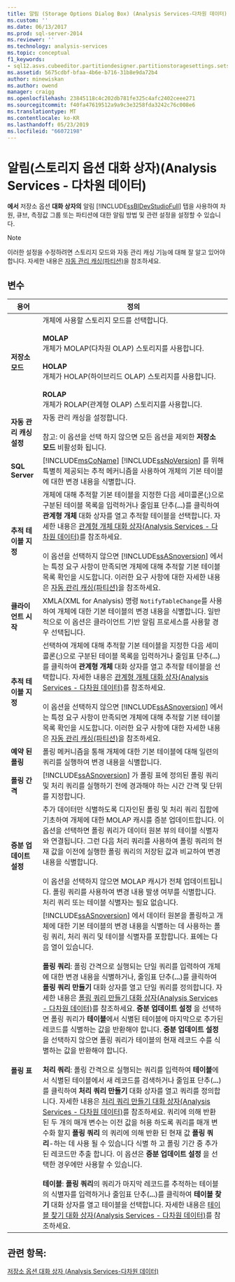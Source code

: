 ```yaml
---
title: 알림 (Storage Options Dialog Box) (Analysis Services-다차원 데이터) | Microsoft Docs
ms.custom: ''
ms.date: 06/13/2017
ms.prod: sql-server-2014
ms.reviewer: ''
ms.technology: analysis-services
ms.topic: conceptual
f1_keywords:
- sql12.asvs.cubeeditor.partitiondesigner.partitionstoragesettings.setstorageoptions.notifications.f1
ms.assetid: 5675cdbf-bfaa-4b6e-b716-31b8e9da72b4
author: minewiskan
ms.author: owend
manager: craigg
ms.openlocfilehash: 23845118c4c202db781fe325c4afc2402ceee271
ms.sourcegitcommit: f40fa47619512a9a9c3e3258fda3242c76c008e6
ms.translationtype: MT
ms.contentlocale: ko-KR
ms.lasthandoff: 05/23/2019
ms.locfileid: "66072198"
---
```

# <a name="notifications-storage-options-dialog-box-analysis-services---multidimensional-data"></a>알림(스토리지 옵션 대화 상자)(Analysis Services - 다차원 데이터)
  **에서** 저장소 옵션 **대화 상자의** 알림 [!INCLUDE[ssBIDevStudioFull](../includes/ssbidevstudiofull-md.md)] 탭을 사용하여 차원, 큐브, 측정값 그룹 또는 파티션에 대한 알림 방법 및 관련 설정을 설정할 수 있습니다.  
  
> [!NOTE]  
>  이러한 설정을 수정하려면 스토리지 모드와 자동 관리 캐싱 기능에 대해 잘 알고 있어야 합니다. 자세한 내용은 [자동 관리 캐싱&#40;파티션&#41;](multidimensional-models-olap-logical-cube-objects/partitions-proactive-caching.md)을 참조하세요.  
  
## <a name="options"></a>변수  
  
|용어|정의|  
|----------|----------------|  
|**저장소 모드**|개체에 사용할 스토리지 모드를 선택합니다.<br /><br /> **MOLAP**<br /> 개체가 MOLAP(다차원 OLAP) 스토리지를 사용합니다.<br /><br /> **HOLAP**<br /> 개체가 HOLAP(하이브리드 OLAP) 스토리지를 사용합니다.<br /><br /> **ROLAP**<br /> 개체가 ROLAP(관계형 OLAP) 스토리지를 사용합니다.|  
|**자동 관리 캐싱 설정**|자동 관리 캐싱을 설정합니다.<br /><br /> 참고: 이 옵션을 선택 하지 않으면 모든 옵션을 제외한 **저장소 모드** 비활성화 됩니다.|  
|**SQL Server**|[!INCLUDE[msCoName](../includes/msconame-md.md)] [!INCLUDE[ssNoVersion](../includes/ssnoversion-md.md)] 를 위해 특별히 제공되는 추적 메커니즘을 사용하여 개체의 기본 테이블에 대한 변경 내용을 식별합니다.|  
|**추적 테이블 지정**|개체에 대해 추적할 기본 테이블을 지정한 다음 세미콜론(;)으로 구분된 테이블 목록을 입력하거나 줄임표 단추(**...**)를 클릭하여 **관계형 개체** 대화 상자를 열고 추적할 테이블을 선택합니다. 자세한 내용은 [관계형 개체 대화 상자&#40;Analysis Services - 다차원 데이터&#41;](relational-objects-dialog-box-analysis-services-multidimensional-data.md)를 참조하세요.<br /><br /> 이 옵션을 선택하지 않으면 [!INCLUDE[ssASnoversion](../includes/ssasnoversion-md.md)] 에서는 특정 요구 사항이 만족되면 개체에 대해 추적할 기본 테이블 목록 확인을 시도합니다. 이러한 요구 사항에 대한 자세한 내용은 [자동 관리 캐싱&#40;파티션&#41;](multidimensional-models-olap-logical-cube-objects/partitions-proactive-caching.md)을 참조하세요.|  
|**클라이언트 시작**|XMLA(XML for Analysis) 명령 `NotifyTableChange`를 사용하여 개체에 대한 기본 테이블의 변경 내용을 식별합니다. 일반적으로 이 옵션은 클라이언트 기반 알림 프로세스를 사용할 경우 선택됩니다.|  
|**추적 테이블 지정**|선택하여 개체에 대해 추적할 기본 테이블을 지정한 다음 세미콜론(;)으로 구분된 테이블 목록을 입력하거나 줄임표 단추(**...**)를 클릭하여 **관계형 개체** 대화 상자를 열고 추적할 테이블을 선택합니다. 자세한 내용은 [관계형 개체 대화 상자&#40;Analysis Services - 다차원 데이터&#41;](relational-objects-dialog-box-analysis-services-multidimensional-data.md)를 참조하세요.<br /><br /> 이 옵션을 선택하지 않으면 [!INCLUDE[ssASnoversion](../includes/ssasnoversion-md.md)] 에서는 특정 요구 사항이 만족되면 개체에 대해 추적할 기본 테이블 목록 확인을 시도합니다. 이러한 요구 사항에 대한 자세한 내용은 [자동 관리 캐싱&#40;파티션&#41;](multidimensional-models-olap-logical-cube-objects/partitions-proactive-caching.md)을 참조하세요.|  
|**예약 된 폴링**|폴링 메커니즘을 통해 개체에 대한 기본 테이블에 대해 일련의 쿼리를 실행하여 변경 내용을 식별합니다.|  
|**폴링 간격**|[!INCLUDE[ssASnoversion](../includes/ssasnoversion-md.md)] 가 폴링 표에 정의된 폴링 쿼리 및 처리 쿼리를 실행하기 전에 경과해야 하는 시간 간격 및 단위를 지정합니다.|  
|**증분 업데이트 설정**|추가 데이터만 식별하도록 디자인된 폴링 및 처리 쿼리 집합에 기초하여 개체에 대한 MOLAP 캐시를 증분 업데이트합니다. 이 옵션을 선택하면 폴링 쿼리가 데이터 원본 뷰의 테이블 식별자와 연결됩니다. 그런 다음 처리 쿼리를 사용하여 폴링 쿼리의 현재 값을 이전에 실행한 폴링 쿼리의 저장된 값과 비교하여 변경 내용을 식별합니다.<br /><br /> 이 옵션을 선택하지 않으면 MOLAP 캐시가 전체 업데이트됩니다. 폴링 쿼리를 사용하여 변경 내용 발생 여부를 식별합니다. 처리 쿼리 또는 테이블 식별자는 필요 없습니다.|  
|**폴링 표**|[!INCLUDE[ssASnoversion](../includes/ssasnoversion-md.md)] 에서 데이터 원본을 폴링하고 개체에 대한 기본 테이블의 변경 내용을 식별하는 데 사용하는 폴링 쿼리, 처리 쿼리 및 테이블 식별자를 포함합니다. 표에는 다음 열이 있습니다.<br /><br /> **폴링 쿼리**: 폴링 간격으로 실행되는 단일 쿼리를 입력하여 개체에 대한 변경 내용을 식별하거나, 줄임표 단추(**...**)를 클릭하여 **폴링 쿼리 만들기** 대화 상자를 열고 단일 쿼리를 정의합니다. 자세한 내용은 [폴링 쿼리 만들기 대화 상자&#40;Analysis Services - 다차원 데이터&#41;](create-polling-query-dialog-box-analysis-services-multidimensional-data.md)를 참조하세요. **증분 업데이트 설정** 을 선택하면 폴링 쿼리가 **테이블**에서 식별된 테이블에 마지막으로 추가된 레코드를 식별하는 값을 반환해야 합니다. **증분 업데이트 설정** 을 선택하지 않으면 폴링 쿼리가 테이블의 현재 레코드 수를 식별하는 값을 반환해야 합니다.<br /><br /> **처리 쿼리**: 폴링 간격으로 실행되는 쿼리를 입력하여 **테이블**에서 식별된 테이블에서 새 레코드를 검색하거나 줄임표 단추(**...**)를 클릭하여 **처리 쿼리 만들기** 대화 상자를 열고 쿼리를 정의합니다. 자세한 내용은 [처리 쿼리 만들기 대화 상자&#40;Analysis Services - 다차원 데이터&#41;](create-processing-query-dialog-box-analysis-services-multidimensional-data.md)를 참조하세요. 쿼리에 의해 반환 된 두 개의 매개 변수는 이전 값을 허용 하도록 쿼리를 매개 변수화 할지 **폴링 쿼리** 의 쿼리에 의해 반환 된 현재 값 **폴링 쿼리**-하는 데 사용 될 수 있습니다 식별 하 고 폴링 기간 중 추가 된 레코드만 추출 합니다. 이 옵션은 **증분 업데이트 설정** 을 선택한 경우에만 사용할 수 있습니다.<br /><br /> **테이블**: **폴링 쿼리**의 쿼리가 마지막 레코드를 추적하는 테이블의 식별자를 입력하거나 줄임표 단추(**...**)를 클릭하여 **테이블 찾기** 대화 상자를 열고 테이블을 선택합니다. 자세한 내용은 [테이블 찾기 대화 상자&#40;Analysis Services - 다차원 데이터&#41;](find-table-dialog-box-analysis-services-multidimensional-data.md)를 참조하세요.|  
  
## <a name="see-also"></a>관련 항목:  
 [저장소 옵션 대화 상자 &#40;Analysis Services-다차원 데이터&#41;](storage-options-dialog-box-analysis-services-multidimensional-data.md)  
  
  
